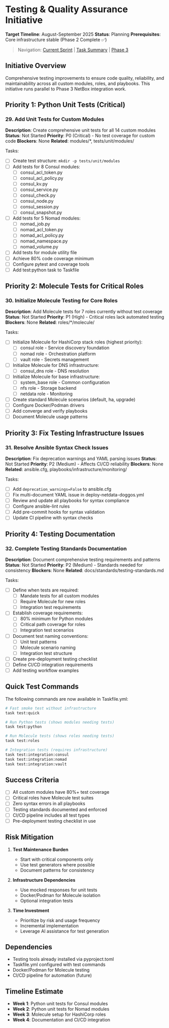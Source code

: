 # Testing & Quality Assurance Initiative

**Target Timeline**: August-September 2025
**Status**: Planning
**Prerequisites**: Core infrastructure stable (Phase 2 Complete ✅)

> Navigation: [Current Sprint](../current-sprint.md) | [Task Summary](../task-summary.md) | [Phase 3](./phase-3-netbox.md)

## Initiative Overview

Comprehensive testing improvements to ensure code quality, reliability, and maintainability across all custom modules, roles, and playbooks. This initiative runs parallel to Phase 3 NetBox integration work.

## Priority 1: Python Unit Tests (Critical)

### 29. Add Unit Tests for Custom Modules

**Description**: Create comprehensive unit tests for all 14 custom modules
**Status**: Not Started
**Priority**: P0 (Critical) - No test coverage for custom code
**Blockers**: None
**Related**: modules/*, tests/unit/modules/

Tasks:
- [ ] Create test structure: `mkdir -p tests/unit/modules`
- [ ] Add tests for 8 Consul modules:
  - [ ] consul_acl_token.py
  - [ ] consul_acl_policy.py
  - [ ] consul_kv.py
  - [ ] consul_service.py
  - [ ] consul_check.py
  - [ ] consul_node.py
  - [ ] consul_session.py
  - [ ] consul_snapshot.py
- [ ] Add tests for 5 Nomad modules:
  - [ ] nomad_job.py
  - [ ] nomad_acl_token.py
  - [ ] nomad_acl_policy.py
  - [ ] nomad_namespace.py
  - [ ] nomad_volume.py
- [ ] Add tests for module utility file
- [ ] Achieve 80% code coverage minimum
- [ ] Configure pytest and coverage tools
- [ ] Add test:python task to Taskfile

## Priority 2: Molecule Tests for Critical Roles

### 30. Initialize Molecule Testing for Core Roles

**Description**: Add Molecule tests for 7 roles currently without test coverage
**Status**: Not Started
**Priority**: P1 (High) - Critical roles lack automated testing
**Blockers**: None
**Related**: roles/*/molecule/

Tasks:
- [ ] Initialize Molecule for HashiCorp stack roles (highest priority):
  - [ ] consul role - Service discovery foundation
  - [ ] nomad role - Orchestration platform
  - [ ] vault role - Secrets management
- [ ] Initialize Molecule for DNS infrastructure:
  - [ ] consul_dns role - DNS resolution
- [ ] Initialize Molecule for base infrastructure:
  - [ ] system_base role - Common configuration
  - [ ] nfs role - Storage backend
  - [ ] netdata role - Monitoring
- [ ] Create standard Molecule scenarios (default, ha, upgrade)
- [ ] Configure Docker/Podman drivers
- [ ] Add converge and verify playbooks
- [ ] Document Molecule usage patterns

## Priority 3: Fix Testing Infrastructure Issues

### 31. Resolve Ansible Syntax Check Issues

**Description**: Fix deprecation warnings and YAML parsing issues
**Status**: Not Started
**Priority**: P2 (Medium) - Affects CI/CD reliability
**Blockers**: None
**Related**: ansible.cfg, playbooks/infrastructure/monitoring/

Tasks:
- [ ] Add `deprecation_warnings=False` to ansible.cfg
- [ ] Fix multi-document YAML issue in deploy-netdata-doggos.yml
- [ ] Review and update all playbooks for syntax compliance
- [ ] Configure ansible-lint rules
- [ ] Add pre-commit hooks for syntax validation
- [ ] Update CI pipeline with syntax checks

## Priority 4: Testing Documentation

### 32. Complete Testing Standards Documentation

**Description**: Document comprehensive testing requirements and patterns
**Status**: Not Started
**Priority**: P2 (Medium) - Standards needed for consistency
**Blockers**: None
**Related**: docs/standards/testing-standards.md

Tasks:
- [ ] Define when tests are required:
  - [ ] Mandate tests for all custom modules
  - [ ] Require Molecule for new roles
  - [ ] Integration test requirements
- [ ] Establish coverage requirements:
  - [ ] 80% minimum for Python modules
  - [ ] Critical path coverage for roles
  - [ ] Integration test scenarios
- [ ] Document test naming conventions:
  - [ ] Unit test patterns
  - [ ] Molecule scenario naming
  - [ ] Integration test structure
- [ ] Create pre-deployment testing checklist
- [ ] Define CI/CD integration requirements
- [ ] Add testing workflow examples

## Quick Test Commands

The following commands are now available in Taskfile.yml:

```bash
# Fast smoke test without infrastructure
task test:quick

# Run Python tests (shows modules needing tests)
task test:python

# Run Molecule tests (shows roles needing tests)
task test:roles

# Integration tests (requires infrastructure)
task test:integration:consul
task test:integration:nomad
task test:integration:vault
```

## Success Criteria

- [ ] All custom modules have 80%+ test coverage
- [ ] Critical roles have Molecule test suites
- [ ] Zero syntax errors in all playbooks
- [ ] Testing standards documented and enforced
- [ ] CI/CD pipeline includes all test types
- [ ] Pre-deployment testing checklist in use

## Risk Mitigation

1. **Test Maintenance Burden**
   - Start with critical components only
   - Use test generators where possible
   - Document patterns for consistency

2. **Infrastructure Dependencies**
   - Use mocked responses for unit tests
   - Docker/Podman for Molecule isolation
   - Optional integration tests

3. **Time Investment**
   - Prioritize by risk and usage frequency
   - Incremental implementation
   - Leverage AI assistance for test generation

## Dependencies

- Testing tools already installed via pyproject.toml
- Taskfile.yml configured with test commands
- Docker/Podman for Molecule testing
- CI/CD pipeline for automation (future)

## Timeline Estimate

- **Week 1**: Python unit tests for Consul modules
- **Week 2**: Python unit tests for Nomad modules
- **Week 3**: Molecule setup for HashiCorp roles
- **Week 4**: Documentation and CI/CD integration
